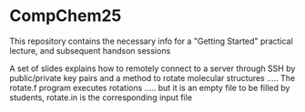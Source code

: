 # CompChem25
This repository contains the necessary info for a "Getting Started" practical lecture, 
and subsequent handson sessions

A set of slides explains how to remotely connect to a server through SSH by public/private key pairs
and a method to rotate molecular structures .....
The rotate.f program executes rotations ..... but it is an empty file to be filled by students, rotate.in is the
corresponding input file
